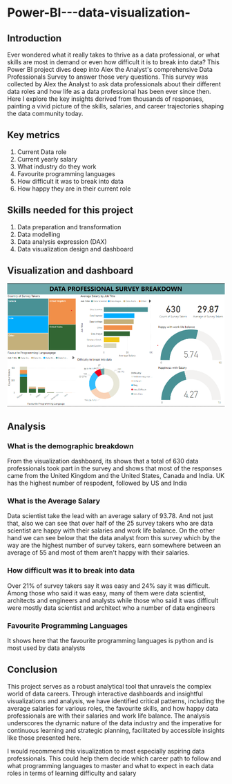 # Power-BI---data-visualization-

## Introduction 
Ever wondered what it really takes to thrive as a data professional, or what skills are most in demand or even how difficult it is to break into data? This Power BI project dives deep into Alex the Analyst's comprehensive Data Professionals Survey to answer those very questions. This survey was collected by Alex the Analyst to ask data professionals about their different data roles and how life as a data professional has been ever since then. Here I explore the key insights derived from thousands of responses, painting a vivid picture of the skills, salaries, and career trajectories shaping the data community today.

## Key metrics
1. Current Data role
2. Current yearly salary
3. What industry do they work
4. Favourite programming languages
5. How difficult it was to break into data
6. How happy they are in their current role

## Skills needed for this project
   1. Data preparation and transformation
   2. Data modelling
   3. Data analysis expression (DAX)
   4. Data visualization design and dashboard

## Visualization and dashboard 

![Dashboard](https://github.com/Chamberline-1/Power-BI---data-visualization-/blob/main/Power%20BI%20Screenshot%201.png)

## Analysis 

### What is the demographic breakdown 
From the visualization dashboard, its shows that a total of 630 data professionals took part in the survey and shows that most of the responses came from the United Kingdom and the United States, Canada and India. UK has the highest number of respodent, followed by US and India

### What is the Average Salary 
Data scientist take the lead with an average salary of 93.78. And not just that, also we can see that over half of the 25 survey takers who are data scientist are happy with their salaries and work life balance. On the other hand we can see below that the data analyst from this survey which by the way are the highest number of survey takers, earn somewhere between an average of 55 and most of them aren't happy with their salaries. 

### How difficult was it to break into data
Over 21% of survey takers say it was easy and 24% say it was difficult. Among those who said it was easy, many of them were data scientist, architects and engineers and analysts while those who said it was difficult were mostly data scientist and architect who a number of data engineers 

### Favourite Programming Languages 
It shows here that the favourite programming languages is python and is most used by data analysts 

## Conclusion 
This project serves as a robust analytical tool that unravels the complex world of data careers. Through interactive dashboards and insightful visualizations and analysis, we have identified critical patterns, including the average salaries for various roles, the favourite skills, and how happy data professionals are with their salaries and work life balance. The analysis underscores the dynamic nature of the data industry and the imperative for continuous learning and strategic planning, facilitated by accessible insights like those presented here. 

I would recommend this visualization to most especially aspiring data professionals. This could help them decide which career path to follow and what programming languages to master and what to expect in each data roles in terms of learning difficulty and salary

